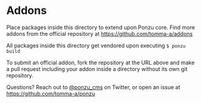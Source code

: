 # Addons

Place packages inside this directory to extend upon Ponzu core. Find more addons
from the official repository at https://github.com/tomma-a/addons

All packages inside this directory get vendored upon executing `$ ponzu build`

To submit an official addon, fork the repository at the URL above and make a 
pull request including your addon inside a directory without its own git 
repository.

Questions? Reach out to [@ponzu_cms](https://twitter.com/ponzu_cms) on Twitter, 
or open an issue at https://github.com/tomma-a/ponzu